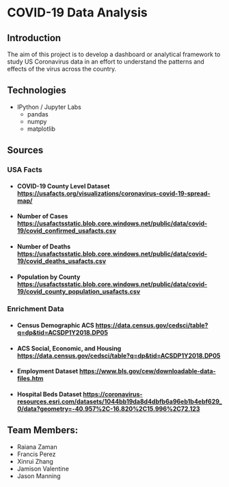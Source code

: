 # COVID-19 Data Analysis

## Introduction
The aim of this project is to develop a dashboard or analytical framework to study US Coronavirus data in an effort to understand the patterns and effects of the virus across the country.

## Technologies
- IPython / Jupyter Labs
  - pandas
  - numpy
  - matplotlib

## Sources
### USA Facts

- #### COVID-19 County Level Dataset https://usafacts.org/visualizations/coronavirus-covid-19-spread-map/

- #### Number of Cases https://usafactsstatic.blob.core.windows.net/public/data/covid-19/covid_confirmed_usafacts.csv

- #### Number of Deaths https://usafactsstatic.blob.core.windows.net/public/data/covid-19/covid_deaths_usafacts.csv

- #### Population by County https://usafactsstatic.blob.core.windows.net/public/data/covid-19/covid_county_population_usafacts.csv

### Enrichment Data
- #### Census Demographic ACS https://data.census.gov/cedsci/table?q=dp&tid=ACSDP1Y2018.DP05

- #### ACS Social, Economic, and Housing https://data.census.gov/cedsci/table?q=dp&tid=ACSDP1Y2018.DP05

- #### Employment Dataset https://www.bls.gov/cew/downloadable-data-files.htm

- #### Hospital Beds Dataset https://coronavirus-resources.esri.com/datasets/1044bb19da8d4dbfb6a96eb1b4ebf629_0/data?geometry=-40.957%2C-16.820%2C15.996%2C72.123



## Team Members:
  - Raiana Zaman 
  - Francis Perez
  - Xinrui Zhang
  - Jamison Valentine
  - Jason Manning

